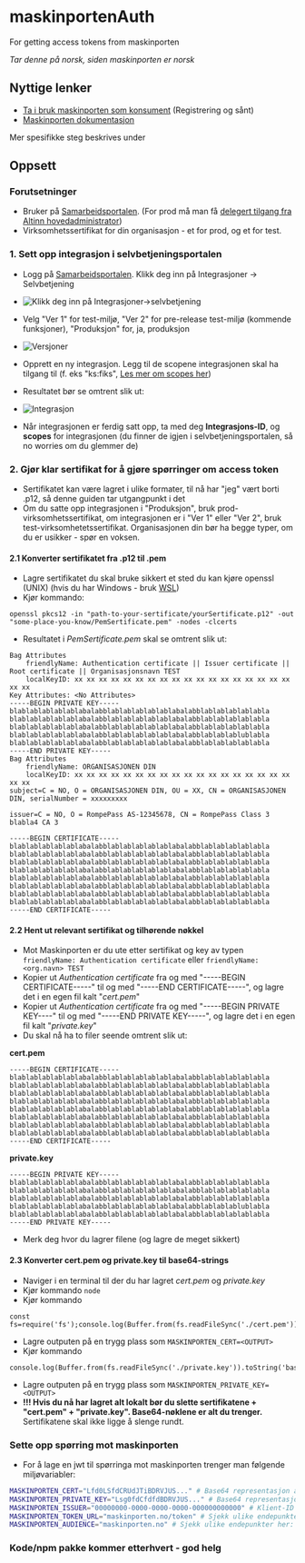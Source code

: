 # maskinportenAuth
For getting access tokens from maskinporten

*Tar denne på norsk, siden maskinporten er norsk*

## Nyttige lenker
- [Ta i bruk maskinporten som konsument](https://samarbeid.digdir.no/maskinporten/konsument/119) (Registrering og sånt)
- [Maskinporten dokumentasjon](https://docs.digdir.no/docs/Maskinporten/)

Mer spesifikke steg beskrives under
## Oppsett
### Forutsetninger
- Bruker på [Samarbeidsportalen](https://samarbeid.digdir.no/). (For prod må man få [delegert tilgang fra Altinn hovedadministrator](https://docs.digdir.no/docs/Maskinporten/maskinporten_sjolvbetjening_web.html))
- Virksomhetssertifikat for din organisasjon - et for prod, og et for test.

### 1. Sett opp integrasjon i selvbetjeningsportalen
- Logg på [Samarbeidsportalen](https://samarbeid.digdir.no/). Klikk deg inn på Integrasjoner -> Selvbetjening

- ![Klikk deg inn på Integrasjoner->selvbetjening](./img/selvbetjening.png)
- Velg "Ver 1" for test-miljø, "Ver 2" for pre-release test-miljø (kommende funksjoner), "Produksjon" for, ja, produksjon

- ![Versjoner](./img/versjoner.png)

- Opprett en ny integrasjon. Legg til de scopene integrasjonen skal ha tilgang til (f. eks "ks:fiks", [Les mer om scopes her](https://docs.digdir.no/docs/Maskinporten/maskinporten_sjolvbetjening_web.html#innlogging-scopesapier))
- Resultatet bør se omtrent slik ut:
- ![Integrasjon](./img/nyIntegrasjon.png)
- Når integrasjonen er ferdig satt opp, ta med deg **Integrasjons-ID**, og **scopes** for integrasjonen (du finner de igjen i selvbetjeningsportalen, så no worries om du glemmer de)

### 2. Gjør klar sertifikat for å gjøre spørringer om access token
- Sertifikatet kan være lagret i ulike formater, til nå har "jeg" vært borti .p12, så denne guiden tar utgangpunkt i det
- Om du satte opp integrasjonen i "Produksjon", bruk prod-virksomhetssertifikat, om integrasjonen er i "Ver 1" eller "Ver 2", bruk test-virksomhetetssertifikat. Organisasjonen din bør ha begge typer, om du er usikker - spør en voksen.
#### 2.1 Konverter sertifikatet fra .p12 til .pem
- Lagre sertifikatet du skal bruke sikkert et sted du kan kjøre openssl (UNIX) (hvis du har Windows - bruk [WSL](https://docs.microsoft.com/en-us/windows/wsl/install))
- Kjør kommando:
```
openssl pkcs12 -in "path-to-your-sertificate/yourSertificate.p12" -out "some-place-you-know/PemSertificate.pem" -nodes -clcerts
```
- Resultatet i *PemSertificate.pem* skal se omtrent slik ut:
```
Bag Attributes
    friendlyName: Authentication certificate || Issuer certificate || Root certificate || Organisasjonsnavn TEST
    localKeyID: xx xx xx xx xx xx xx xx xx xx xx xx xx xx xx xx xx xx xx xx
Key Attributes: <No Attributes>
-----BEGIN PRIVATE KEY-----
blablablablablablabalabblablablablablablabalabblablablablablabla
blablablablablablabalabblablablablablablabalabblablablablablabla
blablablablablablabalabblablablablablablabalabblablablablablabla
blablablablablablabalabblablablablablablabalabblablablablublabla
blablablablablablabalabblablablablablablabalabblablablablablabla
-----END PRIVATE KEY-----
Bag Attributes
    friendlyName: ORGANISASJONEN DIN
    localKeyID: xx xx xx xx xx xx xx xx xx xx xx xx xx xx xx xx xx xx xx xx 
subject=C = NO, O = ORGANISASJONEN DIN, OU = XX, CN = ORGANISASJONEN DIN, serialNumber = xxxxxxxxx

issuer=C = NO, O = RompePass AS-12345678, CN = RompePass Class 3 blabla4 CA 3

-----BEGIN CERTIFICATE-----
blablablablablablabalabblablablablablablabalabblablablablablabla
blablablablablablabalabblablablablablablabalabblablablablablabla
blablablablablablabalabblablablablablablabalabblablablablablabla
blablablablablablabalabblablablablablablabalabblablablablablabla
blablablablablablabalabblablablablablablabalabblablablablablabla
blablablablablablabalabblablablablablablabalabblablablablablabla
blablablablablablabalabblablablablablablabalabblablablablablabla
blablablablablablabalabblablablablablablabalabblablablablablabla
-----END CERTIFICATE-----
```

#### 2.2 Hent ut relevant sertifikat og tilhørende nøkkel
- Mot Maskinporten er du ute etter sertifikat og key av typen `friendlyName: Authentication certificate` eller `friendlyName: <org.navn> TEST`
- Kopier ut *Authentication certificate* fra og med "-----BEGIN CERTIFICATE-----" til og med "-----END CERTIFICATE-----", og lagre det i en egen fil kalt "*cert.pem*"
- Kopier ut *Authentication certificate* fra og med "-----BEGIN PRIVATE KEY----" til og med "-----END PRIVATE KEY-----", og lagre det i en egen fil kalt "*private.key*"
- Du skal nå ha to filer seende omtrent slik ut:

**cert.pem**
```
-----BEGIN CERTIFICATE-----
blablablablablablabalabblablablablablablabalabblablablablablabla
blablablablablablabalabblablablablablablabalabblablablablablabla
blablablablablablabalabblablablablablablabalabblablablablablabla
blablablablablablabalabblablablablablablabalabblablablablablabla
blablablablablablabalabblablablablablablabalabblablablablablabla
blablablablablablabalabblablablablablablabalabblablablablablabla
blablablablablablabalabblablablablablablabalabblablablablablabla
blablablablablablabalabblablablablablablabalabblablablablablabla
-----END CERTIFICATE-----
```
**private.key**
```
-----BEGIN PRIVATE KEY-----
blablablablablablabalabblablablablablablabalabblablablablablabla
blablablablablablabalabblablablablablablabalabblablablablablabla
blablablablablablabalabblablablablablablabalabblablablablablabla
blablablablablablabalabblablablablablablabalabblablablablublabla
blablablablablablabalabblablablablablablabalabblablablablablabla
-----END PRIVATE KEY-----
```

- Merk deg hvor du lagrer filene (og lagre de meget sikkert)

#### 2.3 Konverter cert.pem og private.key til base64-strings
- Naviger i en terminal til der du har lagret *cert.pem* og *private.key*
- Kjør kommando `node`
- Kjør kommando
```
const fs=require('fs');console.log(Buffer.from(fs.readFileSync('./cert.pem')).toString('base64'))
```
- Lagre outputen på en trygg plass som `MASKINPORTEN_CERT=<OUTPUT>`
- Kjør kommando
```
console.log(Buffer.from(fs.readFileSync('./private.key')).toString('base64'))
```
- Lagre outputen på en trygg plass som `MASKINPORTEN_PRIVATE_KEY=<OUTPUT>`
- **!!! Hvis du nå har lagret alt lokalt bør du slette sertifikatene + "cert.pem" + "private.key". Base64-nøklene er alt du trenger.** Sertifikatene skal ikke ligge å slenge rundt.

### Sette opp spørring mot maskinporten
- For å lage en jwt til spørringa mot maskinporten trenger man følgende miljøvariabler:
```bash
MASKINPORTEN_CERT="Lfd0LSfdCRUdJTiBDRVJUS..." # Base64 representasjon av sertifikatet
MASKINPORTEN_PRIVATE_KEY="Lsg0fdCfdfdBDRVJUS..." # Base64 representasjon av private key for sertifikatet
MASKINPORTEN_ISSUER="00000000-0000-0000-0000-000000000000" # Klient-ID fra steg 1
MASKINPORTEN_TOKEN_URL="maskinporten.no/token" # Sjekk ulike endepunkter her: https://docs.digdir.no/docs/Maskinporten/maskinporten_func_wellknown.html
MASKINPORTEN_AUDIENCE="maskinporten.no" # Sjekk ulike endepunkter her: https://docs.digdir.no/docs/Maskinporten/maskinporten_func_wellknown.html

```

### Kode/npm pakke kommer etterhvert - god helg










